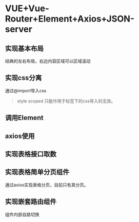 # VUE+Vue-Router+Element+Axios+JSON-server

## 实现基本布局

经典的左右布局，右边内容区域可以区域滚动

## 实现css分离

通过@import导入css 
> style scoped 只能作用于标签下的css导入的无效。

## 调用Element

## axios使用

## 实现表格接口取数

## 实现表格简单分页组件

通过axios实现表格分页，目前只有真分页。

## 实现嵌套路由组件

组件内部自路切换